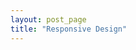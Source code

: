 ```yaml
---
layout: post_page
title: "Responsive Design"
---
```

<div id="array-highlight" class="example">
  <pre id="array-highlight-list">
  </pre>
</div>
<div id="ul-highlight-select" class="example">
   <ul id="ul-highlight-select-list">
   </ul>
</div>
<div id="incremental" class="example">
   <ul id="incremental-list">
   </ul>
</div>
<div id="incremental-changes" class="example">
   <ul id="incremental-changes-list">
   </ul>
</div>
<script type="text/javascript" src="/js/jquery.min.js"></script>
<script type="text/javascript" src="/js/bacon.js"></script>
<script type="text/javascript" src="/js/bacon-model.js"></script>
<script type="text/javascript" src="/js/bacon-jquery.js"></script>
<script type="text/javascript" src="/js/responsive-design.js"></script>
